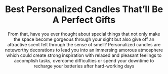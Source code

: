 ---
layout: post
title: Best Personalized Candles That’ll Be A Perfect Gifts
subtitle: From that, have you ever thought about special things that not only make the space become gorgeous through your sight but also give off an attractive scent felt through the sense of smell? Personalized candles are noteworthy decorations to lead you into an immersing amorous atmosphere which could create strong inspiration with relaxed and pleasant feelings to accomplish tasks, overcome difficulties or spend your downtime to recharge your batteries after hard-working days
header-img: "img/post/2023/09/copied/medium_personalized_candles_8be05f93f3.jpg"
header-style: text
permalink: "/personalized-candles/"
catalog: true
tags:
  - Recipients 
  - Men
--- 